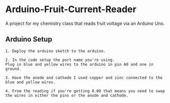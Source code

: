 # Arduino-Fruit-Current-Reader

A project for my chemistry class that reads fruit voltage via an Arduino Uno.

## Arduino Setup
```
1. Deploy the arduino sketch to the arduino.

2. In the code setup the port name you're using.
Plug in blue and yellow wires to the arduino in pin A0 and one in ground.

3. Have the anode and cathode I used copper and zinc connected to the blue and yellow wires.

4. From the reading if you're getting 0.00 that means you need to swap the wires in either the pins or the anode and cathode.
```
